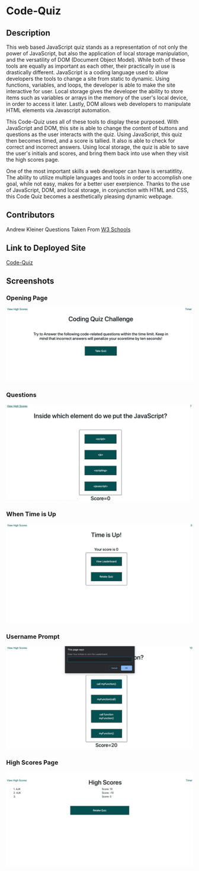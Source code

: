 # Code-Quiz
## Description
This web based JavaScript quiz stands as a representation of not only the power of JavaScript, but also the application of local storage manipulation, and the versatility of DOM (Document Object Model). While both of these tools are equally as important as each other, their practically in use is drastically different. JavaScript is a coding language used to allow developers the tools to change a site from static to dynamic. Using functions, variables, and loops, the developer is able to make the site interactive for user. Local storage gives the developer the ability to store items such as variables or arrays in the memory of the user's local device, in order to access it later. Lastly, DOM allows web developers to manipulate HTML elements via Javascript automation. 

This Code-Quiz uses all of these tools to display these purposed. With JavaScript and DOM, this site is able to change the content of buttons and questions as the user interacts with the quiz. Using JavaScript, this quiz then becomes timed, and a score is tallied. It also is able to check for correct and incorrect answers. Using local storage, the quiz is able to save the user's initials and scores, and bring them back into use when they visit the high scores page. 

One of the most important skills a web developer can have is versatitlity. The ability to utilize multiple languages and tools in order to accomplish one goal, while not easy, makes for a better user exerpience. Thanks to the use of JavaScript, DOM, and local storage, in conjunction with HTML and CSS, this Code Quiz becomes a aesthetically pleasing dynamic webpage.


## Contributors
Andrew Kleiner
Questions Taken From [W3 Schools](https://www.w3schools.com/quiztest/quiztest.asp?qtest=JS)

## Link to Deployed Site
[Code-Quiz](https://akleiner26.github.io/Code-Quiz/index.html)

## Screenshots
### Opening Page
<img src="/assets/Screenshots/openingPage.png" alt="Opening Page">

### Questions
<img src="/assets/Screenshots/questions.png" alt = "Questions Page">

### When Time is Up
<img src="/assets/Screenshots/timeUp.png" alt = "Time is Up">

### Username Prompt
<img src="/assets/Screenshots/initialPrompt.png" alt = "Username Prompt">

### High Scores Page
<img src="/assets/Screenshots/highScores.png" alt = "High Scores Page">

